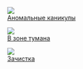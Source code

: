![](/books/sf_action/Алексей%20Гравицкий/Аномальные%20каникулы.jpg)  
[Аномальные каникулы](/books/sf_action/Алексей%20Гравицкий/Аномальные%20каникулы)

![](/books/sf_action/Алексей%20Гравицкий/В%20зоне%20тумана.jpg)  
[В зоне тумана](/books/sf_action/Алексей%20Гравицкий/В%20зоне%20тумана)

![](/books/sf_action/Алексей%20Гравицкий/Зачистка.jpg)  
[Зачистка](/books/sf_action/Алексей%20Гравицкий/Зачистка)
